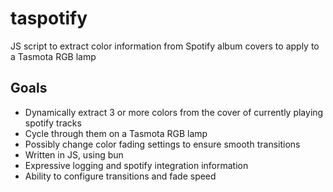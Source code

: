 # taspotify
JS script to extract color information from Spotify album covers to apply to a Tasmota RGB lamp
## Goals
- Dynamically extract 3 or more colors from the cover of currently playing spotify tracks
- Cycle through them on a Tasmota RGB lamp
- Possibly change color fading settings to ensure smooth transitions
- Written in JS, using bun
- Expressive logging and spotify integration information
- Ability to configure transitions and fade speed
